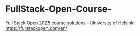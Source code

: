 # FullStack-Open-Course-
Full Stack Open 2025 course solutions – University of Helsinki
https://fullstackopen.com/en/

